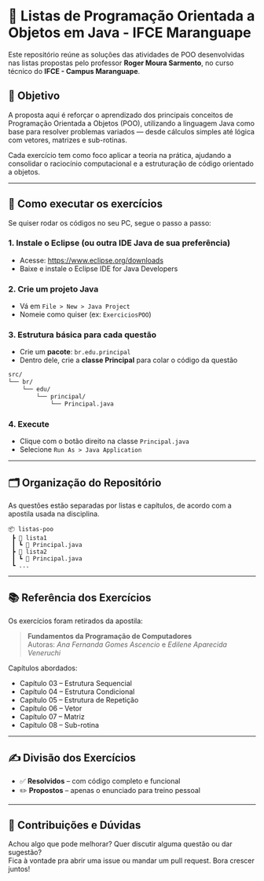 # 🚀 Listas de Programação Orientada a Objetos em Java - IFCE Maranguape

Este repositório reúne as soluções das atividades de POO desenvolvidas nas listas propostas pelo professor **Roger Moura Sarmento**, no curso técnico do **IFCE - Campus Maranguape**.

## 🎯 Objetivo

A proposta aqui é reforçar o aprendizado dos principais conceitos de Programação Orientada a Objetos (POO), utilizando a linguagem Java como base para resolver problemas variados — desde cálculos simples até lógica com vetores, matrizes e sub-rotinas.

Cada exercício tem como foco aplicar a teoria na prática, ajudando a consolidar o raciocínio computacional e a estruturação de código orientado a objetos.

---

## 🧪 Como executar os exercícios

Se quiser rodar os códigos no seu PC, segue o passo a passo:

### 1. Instale o Eclipse (ou outra IDE Java de sua preferência)

- Acesse: https://www.eclipse.org/downloads
- Baixe e instale o Eclipse IDE for Java Developers

### 2. Crie um projeto Java

- Vá em `File > New > Java Project`
- Nomeie como quiser (ex: `ExerciciosPOO`)

### 3. Estrutura básica para cada questão

- Crie um **pacote**: `br.edu.principal`
- Dentro dele, crie a **classe Principal** para colar o código da questão

```bash
src/
└── br/
    └── edu/
        └── principal/
            └── Principal.java
```

### 4. Execute

- Clique com o botão direito na classe `Principal.java`
- Selecione `Run As > Java Application`

---

## 🗂 Organização do Repositório

As questões estão separadas por listas e capítulos, de acordo com a apostila usada na disciplina.

```
📦 listas-poo
 ┣ 📂 lista1
 ┃ ┗ 📜 Principal.java
 ┣ 📂 lista2
 ┃ ┗ 📜 Principal.java
 ┗ ...
```

---

## 📚 Referência dos Exercícios

Os exercícios foram retirados da apostila:

> **Fundamentos da Programação de Computadores**  
> Autoras: *Ana Fernanda Gomes Ascencio* e *Edilene Aparecida Veneruchi*

Capítulos abordados:

- Capítulo 03 – Estrutura Sequencial  
- Capítulo 04 – Estrutura Condicional  
- Capítulo 05 – Estrutura de Repetição  
- Capítulo 06 – Vetor  
- Capítulo 07 – Matriz
- Capítulo 08 – Sub-rotina  

---

## ✍️ Divisão dos Exercícios

- ✅ **Resolvidos** – com código completo e funcional  
- ✏️ **Propostos** – apenas o enunciado para treino pessoal

---

## 🤝 Contribuições e Dúvidas

Achou algo que pode melhorar? Quer discutir alguma questão ou dar sugestão?  
Fica à vontade pra abrir uma issue ou mandar um pull request. Bora crescer juntos!